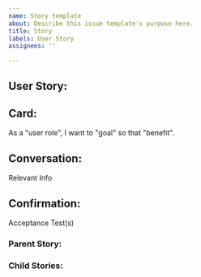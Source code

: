 ```yaml
---
name: Story template
about: Describe this issue template's purpose here.
title: Story
labels: User Story
assignees: ''

---
```


## User Story:

## Card:
As a "user role", I want to "goal" so that "benefit".

## Conversation:
Relevant Info

## Confirmation:
Acceptance Test(s)

### Parent Story:
### Child Stories:
